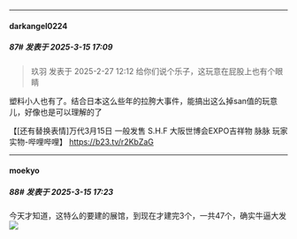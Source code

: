 ﻿
*****

####  darkangel0224  
##### 87#       发表于 2025-3-15 17:09

<blockquote>玖羽 发表于 2025-2-27 12:12
给你们说个乐子，这玩意在屁股上也有个眼睛</blockquote>
塑料小人也有了。结合日本这么些年的拉胯大事件，能搞出这么掉san值的玩意儿，好像也是可以理解的了

【[还有替换表情]万代3月15日 一般发售 S.H.F 大阪世博会EXPO吉祥物 脉脉 玩家实物-哔哩哔哩】 https://b23.tv/r2KbZaG


*****

####  moekyo  
##### 88#       发表于 2025-3-15 17:23

今天才知道，这特么的要建的展馆，到现在才建完3个，一共47个，确实牛逼大发<img src="https://static.saraba1st.com/image/smiley/face2017/067.png" referrerpolicy="no-referrer">


